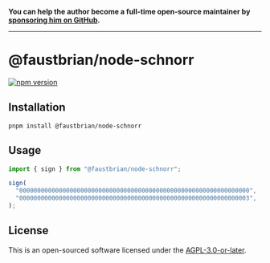 **You can help the author become a full-time open-source maintainer by [sponsoring him on GitHub](https://github.com/sponsors/faustbrian).**

---

# @faustbrian/node-schnorr

[![npm version](https://badgen.net/npm/v/@faustbrian/node-schnorr)](https://npm.im/@faustbrian/node-schnorr)

## Installation

```
pnpm install @faustbrian/node-schnorr
```

## Usage

```ts
import { sign } from "@faustbrian/node-schnorr";

sign(
  "0000000000000000000000000000000000000000000000000000000000000000",
  "0000000000000000000000000000000000000000000000000000000000000003",
);
```

## License

This is an open-sourced software licensed under the [AGPL-3.0-or-later](LICENSE).
